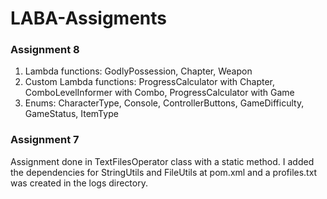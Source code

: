 # LABA-Assigments

### Assignment 8

1. Lambda functions: GodlyPossession, Chapter, Weapon
2. Custom Lambda functions: ProgressCalculator with Chapter, ComboLevelInformer with Combo, ProgressCalculator with Game
3. Enums:  CharacterType, Console, ControllerButtons, GameDifficulty, GameStatus, ItemType


### Assignment 7

Assignment done in TextFilesOperator class with a static method. I added the dependencies for StringUtils and FileUtils at pom.xml and a profiles.txt was created in the logs directory.
